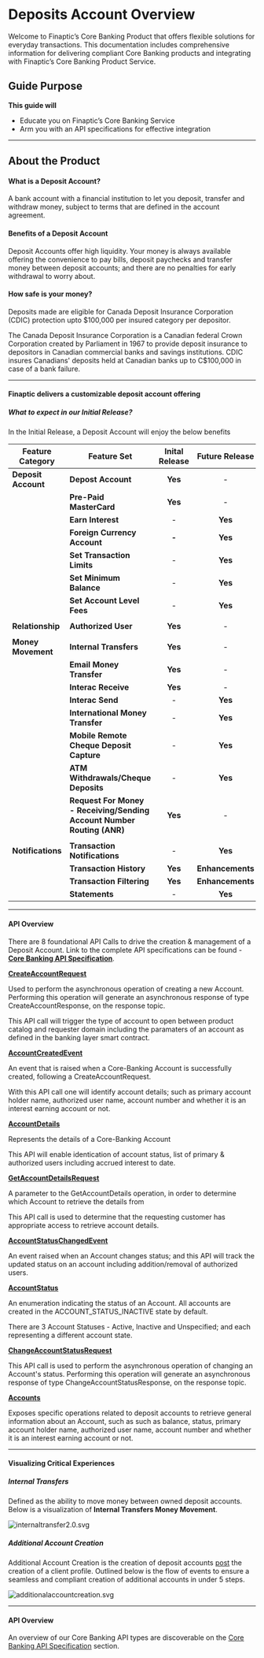 # Deposits Account Overview

Welcome to Finaptic’s Core Banking Product that offers flexible solutions for everyday transactions. This documentation includes comprehensive information for delivering compliant Core Banking products and integrating with Finaptic’s Core Banking Product Service.

## Guide Purpose

**This guide will**

- Educate you on Finaptic’s Core Banking Service
- Arm you with an API specifications for effective integration

---

## About the Product

#### What is a Deposit Account?

A bank account with a financial institution to let you deposit, transfer and withdraw money, subject to terms that are defined in the account agreement.

#### Benefits of a Deposit Account

Deposit Accounts offer high liquidity. Your money is always available offering the convenience to pay bills, deposit paychecks and transfer money between deposit accounts; and there are no penalties for early withdrawal to worry about.

#### How safe is your money?

Deposits made are eligible for Canada Deposit Insurance Corporation (CDIC) protection upto $100,000 per insured category per depositor. 

The Canada Deposit Insurance Corporation is a Canadian federal Crown Corporation created by Parliament in 1967 to provide deposit insurance to depositors in Canadian commercial banks and savings institutions. CDIC insures Canadians' deposits held at Canadian banks up to C$100,000 in case of a bank failure.

---

#### Finaptic delivers a customizable deposit account offering

##### What to expect in our Initial Release?

In the Initial Release, a Deposit Account will enjoy the below benefits

| Feature Category    | Feature Set                                                            | Inital Release | Future Release   |
| ------------------- | ---------------------------------------------------------------------- |:--------------:|:----------------:|
| **Deposit Account** | **Depost Account**                                                     | **Yes**        | -                |
|                     | **Pre-Paid MasterCard**                                                | **Yes**        | -                |
|                     | **Earn Interest**                                                      | -              | **Yes**          |
|                     | **Foreign Currency Account**                                           | **-**          | **Yes**          |
|                     | **Set Transaction Limits**                                             | -              | **Yes**          |
|                     | **Set Minimum Balance**                                                | -              | **Yes**          |
|                     | **Set Account Level Fees**                                             | -              | **Yes**          |
|                     |                                                                        |                |                  |
| **Relationship**    | **Authorized User**                                                    | **Yes**        | -                |
|                     |                                                                        |                |                  |
| **Money Movement**  | **Internal Transfers**                                                 | **Yes**        | -                |
|                     | **Email Money Transfer**                                               | **Yes**        | -                |
|                     | **Interac Receive**                                                    | **Yes**        | -                |
|                     | **Interac Send**                                                       | -              | **Yes**          |
|                     | **International Money Transfer**                                       | -              | **Yes**          |
|                     | **Mobile Remote Cheque Deposit Capture**                               | -              | **Yes**          |
|                     | **ATM Withdrawals/Cheque Deposits**                                    | -              | **Yes**          |
|                     | **Request For Money - Receiving/Sending Account Number Routing (ANR)** | **Yes**        | -                |
|                     |                                                                        |                |                  |
| **Notifications**   | **Transaction Notifications**                                          | -              | **Yes**          |
|                     | **Transaction History**                                                | **Yes**        | **Enhancements** |
|                     | **Transaction Filtering**                                              | **Yes**        | **Enhancements** |
|                     | **Statements**                                                         | -              | **Yes**          |

---

#### API Overview

There are 8 foundational API Calls to drive the creation & management of a Deposit Account. Link to the complete API specifications can be found - [**<u>Core Banking API Specification</u>**](/../../API-Specifications/corebanking/).

[**<u>CreateAccountRequest</u>**](/../../API-Specifications/corebanking/#createaccountrequest)

Used to perform the asynchronous operation of creating a new Account. Performing this operation will generate an asynchronous response of type CreateAccountResponse, on the response topic.

This API call will trigger the type of account to open between product catalog and requester domain including the paramaters of an account as defined in the banking layer smart contract.

[**<u>AccountCreatedEvent</u>**](/../../API-Specifications/corebanking/#accountcreatedevent)

An event that is raised when a Core-Banking Account is successfully created, following a CreateAccountRequest.

With this API call one will identify account details; such as  primary account holder name, authorized user name, account number and whether it is an interest earning account or not.

[**AccountDetails**](/../../API-Specifications/corebanking/#accountdetails)

Represents the details of a Core-Banking Account

This API will enable identication of account status, list of primary & authorized users including accrued interest to date. 

[**<u>GetAccountDetailsRequest</u>**](/../../API-Specifications/corebanking/#getaccountdetailsrequest)

A parameter to the GetAccountDetails operation, in order to determine which Account to retrieve the details from

This API call is used to determine that the requesting customer has appropriate access to retrieve account details.

[**<u>AccountStatusChangedEvent</u>**](/../../API-Specifications/corebanking/#accountstatuschangedevent)

An event raised when an Account changes status; and this API will track the updated status on an account including addition/removal of authorized users.

[**<u>AccountStatus</u>**](/../../API-Specifications/corebanking/#accountstatus)

An enumeration indicating the status of an Account. All accounts are created in the ACCOUNT_STATUS_INACTIVE state by default. 

There are 3 Account Statuses - Active, Inactive and Unspecified; and each representing a different account state. 

[**<u>ChangeAccountStatusRequest</u>**](/../../API-Specifications/corebanking/#changeaccountstatusrequest)

This API call is used to perform the asynchronous operation of changing an Account's status. Performing this operation will generate an asynchronous response of type ChangeAccountStatusResponse, on the response topic. 

[**<u>Accounts</u>**](/../../API-Specifications/corebanking/#accounts)

Exposes specific operations related to deposit accounts to retrieve general information about an Account, such as such as balance, status, primary account holder name, authorized user name, account number and whether it is an interest earning account or not.

____

#### Visualizing Critical Experiences

##### Internal Transfers

Defined as the ability to move money between owned deposit accounts. Below is a visualization of **Internal Transfers Money Movement**.

![internaltransfer2.0.svg](images/internaltransfer2.0.svg)

#### 

##### Additional Account Creation

Additional Account Creation is the creation of deposit accounts <u>post</u> the creation of a client profile. Outlined below is the flow of events to ensure a seamless and compliant creation of additional accounts in under 5 steps.

![additionalaccountcreation.svg](images/additionalaccountcreation.svg)

---

#### API Overview

An overview of our Core Banking API types are discoverable on the [Core Banking API Specification](/../../API-Specifications/corebanking/) section.
